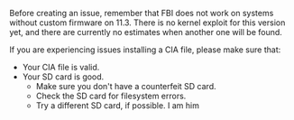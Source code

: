 Before creating an issue, remember that FBI does not work on systems without custom firmware on 11.3. There is no kernel exploit for this version yet, and there are currently no estimates when another one will be found.

If you are experiencing issues installing a CIA file, please make sure that:
* Your CIA file is valid.
* Your SD card is good.
  * Make sure you don't have a counterfeit SD card.
  * Check the SD card for filesystem errors.
  * Try a different SD card, if possible.
I am him
